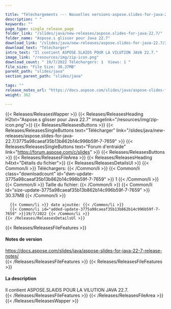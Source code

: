 ```yaml
---

title: "Téléchargements --- Nouvelles versions-aspose.slides-for-java-22.7"
description: " "
keywords: ""
page_type: single_release_page
folder_link: "/slides/java/new-releases/aspose.slides-for-java-22.7/"
folder_name: "Aspose.s glisser pour Java 22.7"
download_link: "/slides/java/new-releases/aspose.slides-for-java-22.7/3775a98caeaf35b13b862b14c996b59f-7-7659"
download_text: "Télécharger"
intro_text: "Il contient ASPOSE.SLAIDS POUR LA VILUTION JAVA 22.7."
image_link: "/resources/img/zip-icon.png"
download_count: " 19/7/2022 Téléchargers: 1  Views: 1 "
file_size: "File Size: 30.37MB"
parent_path: "slides/java"
section_parent_path: "slides/java"

tags: ""
release_notes_url: "https://docs.aspose.com/slides/java/aspose-slides-for-java-22-7-release-notes/"
weight: 362

---
```


{{< Releases/ReleasesWapper >}}
  {{< Releases/ReleasesHeading H2txt="Aspose.s glisser pour Java 22.7" imagelink="/resources/img/zip-icon.png">}}
  {{< Releases/ReleasesButtons >}}
    {{< Releases/ReleasesSingleButtons text="Télécharger" link="/slides/java/new-releases/aspose.slides-for-java-22.7/3775a98caeaf35b13b862b14c996b59f-7-7659" >}}
    {{< Releases/ReleasesSingleButtons text="Forum d'entraide" link="https://forum.aspose.com/c/slides" >}}
  {{< Releases/ReleasesButtons >}}
  {{< Releases/ReleasesFileArea >}}
    {{< Releases/ReleasesHeading h4txt="Détails du fichier">}}
    {{< Releases/ReleasesDetailsUl >}}
      {{< Common/li >}} Téléchargers: {{< /Common/li >}}
      {{< Common/li class="downloadcount" id="dwn-update-3775a98caeaf35b13b862b14c996b59f-7-7659" >}} 1 {{< /Common/li >}}
      {{< Common/li >}} Taille du fichier: {{< /Common/li >}}
      {{< Common/li id="size-update-3775a98caeaf35b13b862b14c996b59f-7-7659" >}} 30.37MB {{< /Common/li >}}

      {{< Common/li >}} date ajoutée: {{< /Common/li >}}
      {{< Common/li id="added-update-3775a98caeaf35b13b862b14c996b59f-7-7659" >}}19/7/2022 {{< /Common/li >}}
    {{< /Releases/ReleasesDetailsUl >}}

  {{< Releases/ReleasesFileFeatures >}}
      <h4>Notes de version</h4><div><a href='https://docs.aspose.com/slides/java/aspose-slides-for-java-22-7-release-notes/'>https://docs.aspose.com/slides/java/aspose-slides-for-java-22-7-release-notes/</a></div>
  {{< /Releases/ReleasesFileFeatures >}}
  {{< Releases/ReleasesFileFeatures >}}
      <h4>La description</h4><div class="HTMLDescription">Il contient ASPOSE.SLAIDS POUR LA VILUTION JAVA 22.7.</div>
  {{< /Releases/ReleasesFileFeatures >}}
 {{< /Releases/ReleasesFileArea >}}
{{< /Releases/ReleasesWapper >}}


